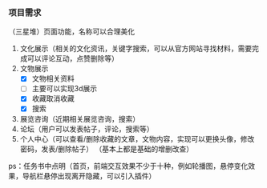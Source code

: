 ### 项目需求
（三星堆）页面功能，名称可以合理美化
1. 文化展示（相关的文化资讯，关键字搜索，可以从官方网站寻找材料，需要完成可以评论互动，点赞删除等）
2. 文物展示
   - [x] 文物相关资料
   - [ ] 主要可以实现3d展示
   - [x] 收藏取消收藏
   - [x] 搜索
3. 展览咨询（近期相关展览咨询，搜索）
4. 论坛（用户可以发表帖子，评论，搜索等）
5. 个人中心（可以查看/删除收藏的文章，文物内容，实现可以更换头像，修改密码，发表/删除帖子）
  （基本上都是基础的增删改查）

ps：任务书中点明（首页，前端交互效果不少于十种，例如轮播图，悬停变化效果，导航栏悬停出现离开隐藏，可以引入插件）